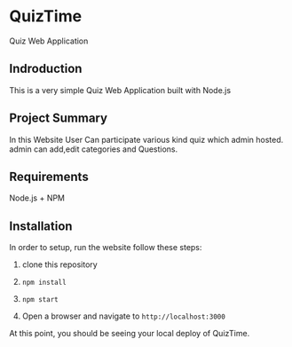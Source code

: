 # QuizTime
Quiz Web Application

## Indroduction

This is a very simple Quiz Web Application built with Node.js

## Project Summary

In this Website User Can participate various kind quiz which admin hosted. admin can add,edit categories and Questions.

## Requirements
Node.js + NPM

## Installation

In order to setup, run the website follow these steps:
1. clone this repository

2. `npm install`

3. `npm start`

4. Open a browser and navigate to `http://localhost:3000`

At this point, you should be seeing your local deploy of QuizTime.
